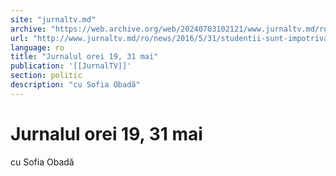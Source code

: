 ```yaml
---
site: "jurnaltv.md"
archive: "https://web.archive.org/web/20240703102121/www.jurnaltv.md/ro/news/2016/5/31/studentii-sunt-impotriva-fumatului-10218352/"
url: "http://www.jurnaltv.md/ro/news/2016/5/31/studentii-sunt-impotriva-fumatului-10218352/"
language: ro
title: "Jurnalul orei 19, 31 mai"
publication: '[[JurnalTV]]'
section: politic
description: "cu Sofia Obadă"
---
```


# Jurnalul orei 19, 31 mai

cu Sofia Obadă